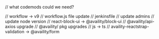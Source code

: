 // what codemods could we need?

// workflow -> v9
// workflow.js file update
// jenkinsfile
// update admins
// update node version
// react-block-ui -> @availity/block-ui
// @availity/api-axios upgrade
// @availity/ pkg upgrades
// js -> ts
// availity-reactstrap-validation -> @availity/form
